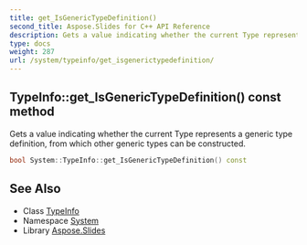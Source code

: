 ```yaml
---
title: get_IsGenericTypeDefinition()
second_title: Aspose.Slides for C++ API Reference
description: Gets a value indicating whether the current Type represents a generic type definition, from which other generic types can be constructed.
type: docs
weight: 287
url: /system/typeinfo/get_isgenerictypedefinition/
---
```

## TypeInfo::get_IsGenericTypeDefinition() const method


Gets a value indicating whether the current Type represents a generic type definition, from which other generic types can be constructed.

```cpp
bool System::TypeInfo::get_IsGenericTypeDefinition() const
```

## See Also

* Class [TypeInfo](../)
* Namespace [System](../../)
* Library [Aspose.Slides](../../../)